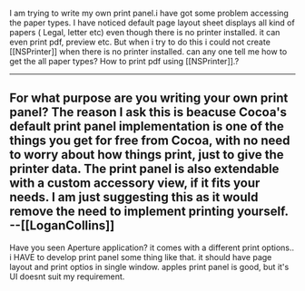 
I am trying to write my own print panel.i have got some problem accessing the paper types. I have noticed default page layout sheet displays all kind of papers ( Legal, letter etc) even though there is no printer installed. it can even print pdf, preview etc. But when i try to do this i could not create [[NSPrinter]] when there is no printer installed. can any one tell me how to get the all paper types? How to print pdf using [[NSPrinter]].?

----
For what purpose are you writing your own print panel? The reason I ask this is beacuse Cocoa's default print panel implementation is one of the things you get for free from Cocoa, with no need to worry about how things print, just to give the printer data. The print panel is also extendable with a custom accessory view, if it fits your needs. I am just suggesting this as it would remove the need to implement printing yourself. --[[LoganCollins]]
----
Have you seen Aperture application? it comes with a different print options.. i HAVE to develop print panel some thing like that. it should have page layout and print optios in single window. apples print panel is good, but it's UI doesnt suit my requirement.